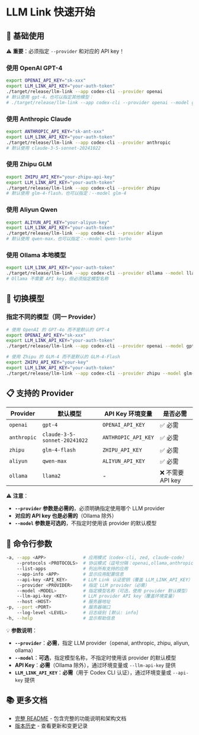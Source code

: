# LLM Link 快速开始

## 🚀 基础使用

⚠️ **重要**：必须指定 `--provider` 和对应的 API key！

### 使用 OpenAI GPT-4
```bash
export OPENAI_API_KEY="sk-xxx"
export LLM_LINK_API_KEY="your-auth-token"
./target/release/llm-link --app codex-cli --provider openai
# 默认使用 gpt-4，也可以指定其他模型：
# ./target/release/llm-link --app codex-cli --provider openai --model gpt-4o
```

### 使用 Anthropic Claude
```bash
export ANTHROPIC_API_KEY="sk-ant-xxx"
export LLM_LINK_API_KEY="your-auth-token"
./target/release/llm-link --app codex-cli --provider anthropic
# 默认使用 claude-3-5-sonnet-20241022
```

### 使用 Zhipu GLM
```bash
export ZHIPU_API_KEY="your-zhipu-api-key"
export LLM_LINK_API_KEY="your-auth-token"
./target/release/llm-link --app codex-cli --provider zhipu
# 默认使用 glm-4-flash，也可以指定：--model glm-4
```

### 使用 Aliyun Qwen
```bash
export ALIYUN_API_KEY="your-aliyun-key"
export LLM_LINK_API_KEY="your-auth-token"
./target/release/llm-link --app codex-cli --provider aliyun
# 默认使用 qwen-max，也可以指定：--model qwen-turbo
```

### 使用 Ollama 本地模型
```bash
export LLM_LINK_API_KEY="your-auth-token"
./target/release/llm-link --app codex-cli --provider ollama --model llama2
# Ollama 不需要 API key，但必须指定模型名称
```

## 🔄 切换模型

### 指定不同的模型（同一 Provider）
```bash
# 使用 OpenAI 的 GPT-4o 而不是默认的 GPT-4
export OPENAI_API_KEY="sk-xxx"
export LLM_LINK_API_KEY="your-auth-token"
./target/release/llm-link --app codex-cli --provider openai --model gpt-4o

# 使用 Zhipu 的 GLM-4 而不是默认的 GLM-4-Flash
export ZHIPU_API_KEY="your-key"
export LLM_LINK_API_KEY="your-auth-token"
./target/release/llm-link --app codex-cli --provider zhipu --model glm-4
```

## 📋 支持的 Provider

| Provider | 默认模型 | API Key 环境变量 | 是否必需 |
|----------|---------|-----------------|---------|
| `openai` | `gpt-4` | `OPENAI_API_KEY` | ✅ 必需 |
| `anthropic` | `claude-3-5-sonnet-20241022` | `ANTHROPIC_API_KEY` | ✅ 必需 |
| `zhipu` | `glm-4-flash` | `ZHIPU_API_KEY` | ✅ 必需 |
| `aliyun` | `qwen-max` | `ALIYUN_API_KEY` | ✅ 必需 |
| `ollama` | `llama2` | - | ❌ 不需要 API key |

⚠️ **注意**：
- **`--provider` 参数是必需的**，必须明确指定使用哪个 LLM provider
- **对应的 API key 也是必需的**（Ollama 除外）
- **`--model` 参数是可选的**，不指定时使用该 provider 的默认模型

## 🔧 命令行参数

```bash
-a, --app <APP>              # 应用模式（codex-cli, zed, claude-code）
    --protocols <PROTOCOLS>  # 协议模式（逗号分隔：openai,ollama,anthropic）
    --list-apps              # 列出所有支持的应用
    --app-info <APP>         # 显示应用配置信息
    --api-key <API_KEY>      # LLM Link 认证密钥（覆盖 LLM_LINK_API_KEY）
    --provider <PROVIDER>    # 指定 LLM provider（必需）
    --model <MODEL>          # 指定模型名称（可选，使用 provider 默认模型）
    --llm-api-key <KEY>      # LLM provider API key（覆盖环境变量）
    --host <HOST>            # 服务器地址
-p, --port <PORT>            # 服务器端口
    --log-level <LEVEL>      # 日志级别 [默认: info]
-h, --help                   # 显示帮助信息
```

💡 **参数说明**：
- **`--provider`**：**必需**，指定 LLM provider（openai, anthropic, zhipu, aliyun, ollama）
- **`--model`**：**可选**，指定模型名称，不指定时使用该 provider 的默认模型
- **API Key**：**必需**（Ollama 除外），通过环境变量或 `--llm-api-key` 提供
- **`LLM_LINK_API_KEY`**：**必需**（用于 Codex CLI 认证），通过环境变量或 `--api-key` 提供

## 📚 更多文档

- [完整 README](../README.md) - 包含完整的功能说明和架构文档
- [版本历史](../CHANGELOG.md) - 查看更新和变更记录

